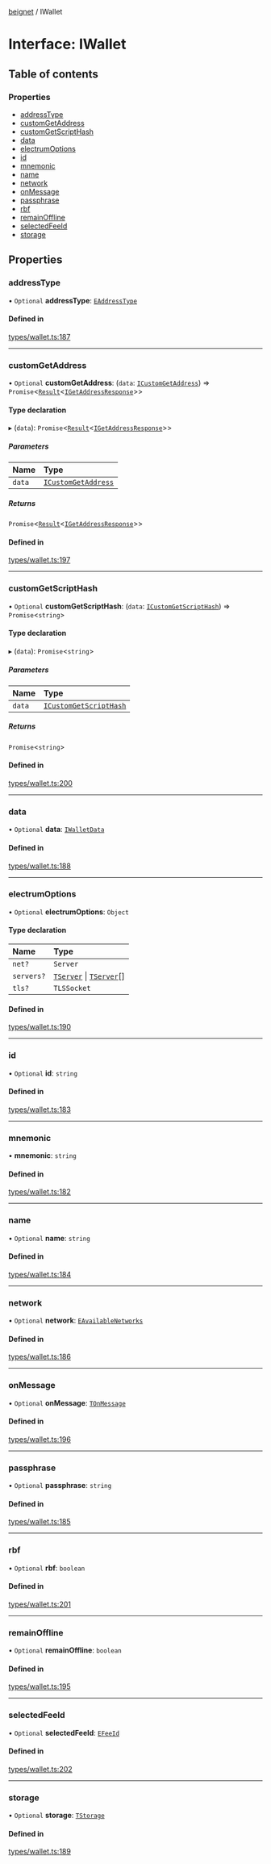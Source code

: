 [beignet](../README.md) / IWallet

# Interface: IWallet

## Table of contents

### Properties

- [addressType](IWallet.md#addresstype)
- [customGetAddress](IWallet.md#customgetaddress)
- [customGetScriptHash](IWallet.md#customgetscripthash)
- [data](IWallet.md#data)
- [electrumOptions](IWallet.md#electrumoptions)
- [id](IWallet.md#id)
- [mnemonic](IWallet.md#mnemonic)
- [name](IWallet.md#name)
- [network](IWallet.md#network)
- [onMessage](IWallet.md#onmessage)
- [passphrase](IWallet.md#passphrase)
- [rbf](IWallet.md#rbf)
- [remainOffline](IWallet.md#remainoffline)
- [selectedFeeId](IWallet.md#selectedfeeid)
- [storage](IWallet.md#storage)

## Properties

### addressType

• `Optional` **addressType**: [`EAddressType`](../enums/EAddressType.md)

#### Defined in

[types/wallet.ts:187](https://github.com/synonymdev/beignet/blob/88520f5/src/types/wallet.ts#L187)

___

### customGetAddress

• `Optional` **customGetAddress**: (`data`: [`ICustomGetAddress`](ICustomGetAddress.md)) => `Promise`<[`Result`](../README.md#result)<[`IGetAddressResponse`](IGetAddressResponse.md)\>\>

#### Type declaration

▸ (`data`): `Promise`<[`Result`](../README.md#result)<[`IGetAddressResponse`](IGetAddressResponse.md)\>\>

##### Parameters

| Name | Type |
| :------ | :------ |
| `data` | [`ICustomGetAddress`](ICustomGetAddress.md) |

##### Returns

`Promise`<[`Result`](../README.md#result)<[`IGetAddressResponse`](IGetAddressResponse.md)\>\>

#### Defined in

[types/wallet.ts:197](https://github.com/synonymdev/beignet/blob/88520f5/src/types/wallet.ts#L197)

___

### customGetScriptHash

• `Optional` **customGetScriptHash**: (`data`: [`ICustomGetScriptHash`](ICustomGetScriptHash.md)) => `Promise`<`string`\>

#### Type declaration

▸ (`data`): `Promise`<`string`\>

##### Parameters

| Name | Type |
| :------ | :------ |
| `data` | [`ICustomGetScriptHash`](ICustomGetScriptHash.md) |

##### Returns

`Promise`<`string`\>

#### Defined in

[types/wallet.ts:200](https://github.com/synonymdev/beignet/blob/88520f5/src/types/wallet.ts#L200)

___

### data

• `Optional` **data**: [`IWalletData`](IWalletData.md)

#### Defined in

[types/wallet.ts:188](https://github.com/synonymdev/beignet/blob/88520f5/src/types/wallet.ts#L188)

___

### electrumOptions

• `Optional` **electrumOptions**: `Object`

#### Type declaration

| Name | Type |
| :------ | :------ |
| `net?` | `Server` |
| `servers?` | [`TServer`](../README.md#tserver) \| [`TServer`](../README.md#tserver)[] |
| `tls?` | `TLSSocket` |

#### Defined in

[types/wallet.ts:190](https://github.com/synonymdev/beignet/blob/88520f5/src/types/wallet.ts#L190)

___

### id

• `Optional` **id**: `string`

#### Defined in

[types/wallet.ts:183](https://github.com/synonymdev/beignet/blob/88520f5/src/types/wallet.ts#L183)

___

### mnemonic

• **mnemonic**: `string`

#### Defined in

[types/wallet.ts:182](https://github.com/synonymdev/beignet/blob/88520f5/src/types/wallet.ts#L182)

___

### name

• `Optional` **name**: `string`

#### Defined in

[types/wallet.ts:184](https://github.com/synonymdev/beignet/blob/88520f5/src/types/wallet.ts#L184)

___

### network

• `Optional` **network**: [`EAvailableNetworks`](../enums/EAvailableNetworks.md)

#### Defined in

[types/wallet.ts:186](https://github.com/synonymdev/beignet/blob/88520f5/src/types/wallet.ts#L186)

___

### onMessage

• `Optional` **onMessage**: [`TOnMessage`](../README.md#tonmessage)

#### Defined in

[types/wallet.ts:196](https://github.com/synonymdev/beignet/blob/88520f5/src/types/wallet.ts#L196)

___

### passphrase

• `Optional` **passphrase**: `string`

#### Defined in

[types/wallet.ts:185](https://github.com/synonymdev/beignet/blob/88520f5/src/types/wallet.ts#L185)

___

### rbf

• `Optional` **rbf**: `boolean`

#### Defined in

[types/wallet.ts:201](https://github.com/synonymdev/beignet/blob/88520f5/src/types/wallet.ts#L201)

___

### remainOffline

• `Optional` **remainOffline**: `boolean`

#### Defined in

[types/wallet.ts:195](https://github.com/synonymdev/beignet/blob/88520f5/src/types/wallet.ts#L195)

___

### selectedFeeId

• `Optional` **selectedFeeId**: [`EFeeId`](../enums/EFeeId.md)

#### Defined in

[types/wallet.ts:202](https://github.com/synonymdev/beignet/blob/88520f5/src/types/wallet.ts#L202)

___

### storage

• `Optional` **storage**: [`TStorage`](../README.md#tstorage)

#### Defined in

[types/wallet.ts:189](https://github.com/synonymdev/beignet/blob/88520f5/src/types/wallet.ts#L189)
